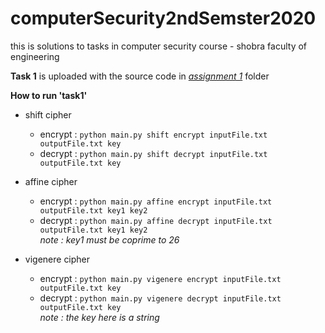 # computerSecurity2ndSemster2020
this is solutions to tasks in computer security course - shobra faculty of engineering 

**Task 1** is uploaded with the source code in [_assignment 1_](https://github.com/andrew-anter/cryptography2ndSemster2020/tree/master/Assignment1) folder<br/>

**How to run \'task1\'** <br/>

- shift cipher <br/>
  - encrypt : `python main.py shift encrypt inputFile.txt outputFile.txt key` <br/>
  - decrypt : `python main.py shift decrypt inputFile.txt outputFile.txt key` <br/>
  
- affine cipher <br/>
  - encrypt : `python main.py affine encrypt inputFile.txt outputFile.txt key1 key2` <br/>
  - decrypt : `python main.py affine decrypt inputFile.txt outputFile.txt key1 key2` <br/>
  *note : key1 must be coprime to 26*<br/>
- vigenere cipher <br/>
  - encrypt : `python main.py vigenere encrypt inputFile.txt outputFile.txt key` <br/>
  - decrypt : `python main.py vigenere decrypt inputFile.txt outputFile.txt key` <br/>
  _note : the key here is a string_
